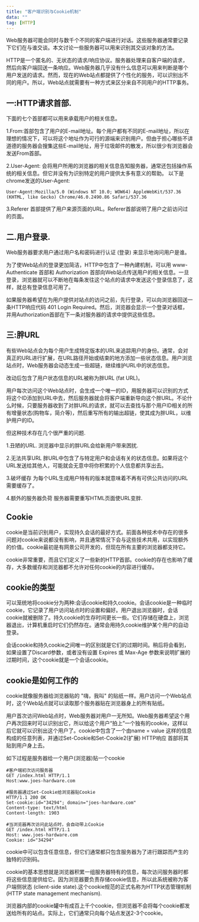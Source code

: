 ```yaml
---
title: "客户端识别与Cookie机制"
data: ""
tag: [HTTP]
---
```


Web服务器可能会同时与数千个不同的客户端进行对话。这些服务器通常要记录下它们在与谁交谈。本文讨论一些服务器可以用来识别其交谈对象的方法。

HTTP是一个匿名的、无状态的请求/响应协议。服务器处理来自客户端的请求，然后向客户端回送一条响应。Web服务器几乎没有什么信息可以用来判断是哪个用户发送的请求。然而，现在的Web站点都提供了个性化的服务，可以识别出不同的用户。所以，Web站点就需要有一种方式来区分来自不同用户的HTTP事务。


一:HTTP请求首部.
-----------
下面的七个首部都可以用来承载用户的相关信息。

1.From:首部包含了用户的E-mail地址。每个用户都有不同的E-mail地址，所以在理想的情况下，可以将这个地址作为可行的源端来识别用户。但由于担心哪些不讲道德的服务器会搜集这些E-mail地址，用于垃圾邮件的散发，所以很少有浏览器会发送From首部。


2.User-Agent: 会将用户所用的浏览器的相关信息告知服务器，通常还包括操作系统的相关信息。但它并没有为识别特定的用户提供太多有意义的帮助。
以下是chrome发送的User-Agent:
	
	User-Agent:Mozilla/5.0 (Windows NT 10.0; WOW64) AppleWebKit/537.36 (KHTML, like Gecko) Chrome/46.0.2490.86 Safari/537.36

3.Referer 首部提供了用户来源页面的URL。Referer首部说明了用户之前访问过的页面。

二.用户登录.
---------

Web服务器要求用户通过用户名和密码进行认证 (登录) 来显示地询问用户是谁。

为了使Web站点的登录更加简洁，HTTP中包含了一种內建机制，可以用 www-Authenticate 首部和 Authorization 首部向Web站点传送用户的相关信息。一旦登录，浏览器就可以不断地在每条发往这个站点的请求中发送这个登录信息了，这样，就总有登录信息可用了。

如果服务器希望在为用户提供对站点的访问之前，先行登录，可以向浏览器回送一条HTTP响应代码 401 Login Required。然后，浏览器会显示一个登录对话框，并用Authorization首部在下一条对服务器的请求中提供这些信息。

三:胖URL
-------

有些Web站点会为每个用户生成特定版本的URL来追踪用户的身份。通常，会对真正的URL进行扩展，在URL路径开始或结束的地方添加一些状态信息。用户浏览站点时，Web服务器会动态生成一些超链，继续维护URL中的状态信息。

改动后包含了用户状态信息的URL被称为胖URL (fat URL)。

用户每次访问这个Web站点时，会生成一个唯一的ID，用服务器可以识别的方式将这个ID添加到URL中去，然后服务器就会将客户端重新导向这个胖URL。不论什么时候，只要服务器收到了对胖URL的请求，就可以去查找与那个用户ID相关的所有增量状态(购物车，简介等)，然后重写所有的输出超链，使其成为胖URL，以维护用户的ID。

但这种技术存在几个很严重的问题.

1.丑陋的URL.
浏览器中显示的胖URL会给新用户带来困扰.

2.无法共享URL
胖URL中包含了与特定用户和会话有关的状态信息。如果将这个URL发送给其他人，可能就会无意中将你积累的个人信息都共享出去。

3.破坏缓存
为每个URL生成用户特有的版本就意味着不再有可供公共访问的URL需要缓存了。

4.额外的服务器负荷
服务器需要重写HTML页面使URL变胖.

Cookie
-------

cookie是当前识别用户，实现持久会话的最好方式。前面各种技术中存在的很多问题对cookie来说都没有影响，并且通常情况下会与这些技术共用，以实现额外的价值。cookie最初是有网景公司开发的，但现在所有主要的浏览器都支持它。

cookie非常重要，而且它们定义了一些新的HTTP首部。cookie的存在也影响了缓存，大多数缓存和浏览器都不允许对任何cookie的内容进行缓存。

cookie的类型
---------

可以笼统地将cookie分为两种:会话cookie和持久cookie。会话cookie是一种临时cookie，它记录了用户访问站点时的设置和偏好。用户退出浏览器时，会话cookie就被删除了。持久cookie的生存时间更长一些。它们存储在硬盘上，浏览器退出，计算机重启时它们仍然存在。通常会用持久cookie维护某个用户的自动登录。

会话cookie和持久cookie之间唯一的区别就是它们的过期时间。稍后将会看到，如果设置了Discard参数，或者没有设置 Expires 或 Max-Age 参数来说明扩展的过期时间，这个cookie就是一个会话cookie。

cookie是如何工作的
----------------

cookie就像服务器给浏览器贴的 "嗨，我叫" 的贴纸一样。用户访问一个Web站点时，这个Web站点就可以读取那个服务器贴在浏览器身上的所有贴纸。

用户首次访问Web站点时，Web服务器对用户一无所知。Web服务器希望这个用户再次回来时可以识别出它，所以给这个用户“拍上”一个独有的cookie，这样以后它就可以识别出这个用户了。cookie中包含了一个由name = value 这样的信息构成的任意列表，并通过Set-Cookie和Set-Cookie2(扩展) HTTP响应 首部将其贴到用户身上去。

如下过程是服务器给一个用户(浏览器)贴一个cookie
	
	#客户端初次访问服务器	
	GET /index.html HTTP/1.1
	Host:www.joes-hardware.com
	
	#服务器通过Set-Cookie给浏览器贴Cookie
	HTTP/1.1 200 OK
	Set-cookie:id="34294"; domain="joes-hardware.com"
	Content-type: text/html
	Content-length: 1903
	 
	#当浏览器再次访问此站点时，会自动带上Cookie
	GET /index.html HTTP/1.1
	Host: www.joes-hardware.com
	Cookie: id="34294"

cookie中可以包含任意信息，但它们通常都只包含服务器为了进行跟踪而产生的独特的识别码。

cookie的基本思想就是浏览器积累一组服务器特有的信息，每次访问服务器时都将这些信息提供给它。因为浏览器要负责存储cookie信息，所以此系统被称为客户端侧状态 (client-side state).这个cookie规范的正式名称为HTTP状态管理机制(HTTP state management mechanism).

浏览器内部的cookie罐中有成百上千个cookie，但浏览器不会将每个cookie都发送给所有的站点。实际上，它们通常只向每个站点发送2-3个cookie。